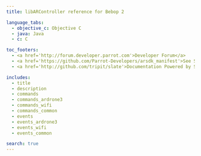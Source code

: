```yaml
---
title: libARController reference for Bebop 2

language_tabs:
  - objective_c: Objective C
  - java: Java
  - c: C

toc_footers:
  - <a href='http://forum.developer.parrot.com'>Developer Forum</a>
  - <a href='https://github.com/Parrot-Developers/arsdk_manifest'>See SDK sources</a>
  - <a href='http://github.com/tripit/slate'>Documentation Powered by Slate</a>

includes:
  - title
  - description
  - commands
  - commands_ardrone3
  - commands_wifi
  - commands_common
  - events
  - events_ardrone3
  - events_wifi
  - events_common

search: true
---
```

